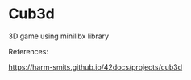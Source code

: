 # Cub3d
3D game using minilibx library

References:

https://harm-smits.github.io/42docs/projects/cub3d
